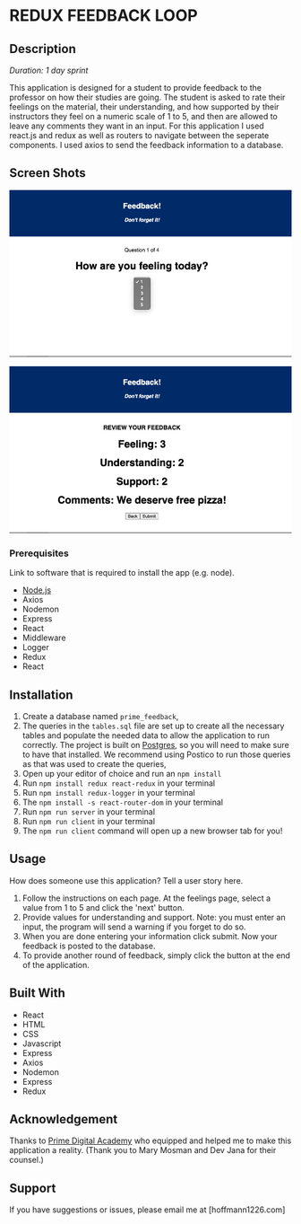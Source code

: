 
# REDUX FEEDBACK LOOP

## Description

_Duration: 1 day sprint_

This application is designed for a student to provide feedback to the professor on how their studies are going.  The student is asked to rate their feelings on the material, their understanding, and how supported by their instructors they feel on a numeric scale of 1 to 5, and then are allowed to leave any comments they want in an input.  For this application I used react.js and redux as well as routers to navigate between the seperate components.  I used axios to send the feedback information to a database.


## Screen Shots

![Visible Text](Feelings.png)

![Visible Text](Submit.png)

### Prerequisites

Link to software that is required to install the app (e.g. node).

- [Node.js](https://nodejs.org/en/)
- Axios
- Nodemon
- Express
- React
- Middleware
- Logger
- Redux
- React


## Installation

1. Create a database named `prime_feedback`,
2. The queries in the `tables.sql` file are set up to create all the necessary tables and populate the needed data to allow the application to run correctly. The project is built on [Postgres](https://www.postgresql.org/download/), so you will need to make sure to have that installed. We recommend using Postico to run those queries as that was used to create the queries, 
3. Open up your editor of choice and run an `npm install`
4. Run `npm install redux react-redux` in your terminal
5. Run `npm install redux-logger` in your terminal
6. The `npm install -s react-router-dom` in your terminal
7. Run `npm run server` in your terminal
8. Run `npm run client` in your terminal
9. The `npm run client` command will open up a new browser tab for you!

## Usage
How does someone use this application? Tell a user story here.

1. Follow the instructions on each page.  At the feelings page, select a value from 1 to 5 and click the 'next' button.
2. Provide values for understanding and support.  Note: you must enter an input, the program will send a warning if you forget to do so.
3. When you are done entering your information click submit.  Now your feedback is posted to the database.
4. To provide another round of feedback, simply click the button at the end of the application.

## Built With

- React
- HTML
- CSS
- Javascript
- Express
- Axios
- Nodemon
- Express
- Redux

## Acknowledgement
Thanks to [Prime Digital Academy](www.primeacademy.io) who equipped and helped me to make this application a reality. (Thank you to Mary Mosman and Dev Jana for their counsel.)

## Support
If you have suggestions or issues, please email me at [hoffmann1226.com]
